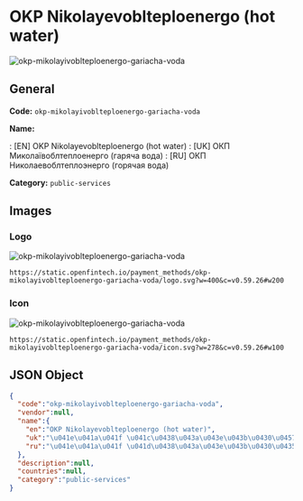 
# OKP Nikolayevoblteploenergo (hot water) 
![okp-mikolayivoblteploenergo-gariacha-voda](https://static.openfintech.io/payment_methods/okp-mikolayivoblteploenergo-gariacha-voda/logo.svg?w=400&c=v0.59.26#w200)  

## General 
**Code:** `okp-mikolayivoblteploenergo-gariacha-voda` 
 
**Name:** 
 
:	[EN] OKP Nikolayevoblteploenergo (hot water) 
:	[UK] ОКП Миколаївоблтеплоенерго (гаряча вода) 
:	[RU] ОКП Николаевоблтеплоэнерго (горячая вода) 
 
**Category:** `public-services` 
 

## Images 

### Logo 
![okp-mikolayivoblteploenergo-gariacha-voda](https://static.openfintech.io/payment_methods/okp-mikolayivoblteploenergo-gariacha-voda/logo.svg?w=400&c=v0.59.26#w200)  

```
https://static.openfintech.io/payment_methods/okp-mikolayivoblteploenergo-gariacha-voda/logo.svg?w=400&c=v0.59.26#w200
```  

### Icon 
![okp-mikolayivoblteploenergo-gariacha-voda](https://static.openfintech.io/payment_methods/okp-mikolayivoblteploenergo-gariacha-voda/icon.svg?w=278&c=v0.59.26#w100)  

```
https://static.openfintech.io/payment_methods/okp-mikolayivoblteploenergo-gariacha-voda/icon.svg?w=278&c=v0.59.26#w100
```  

## JSON Object 

```json
{
  "code":"okp-mikolayivoblteploenergo-gariacha-voda",
  "vendor":null,
  "name":{
    "en":"OKP Nikolayevoblteploenergo (hot water)",
    "uk":"\u041e\u041a\u041f \u041c\u0438\u043a\u043e\u043b\u0430\u0457\u0432\u043e\u0431\u043b\u0442\u0435\u043f\u043b\u043e\u0435\u043d\u0435\u0440\u0433\u043e (\u0433\u0430\u0440\u044f\u0447\u0430 \u0432\u043e\u0434\u0430)",
    "ru":"\u041e\u041a\u041f \u041d\u0438\u043a\u043e\u043b\u0430\u0435\u0432\u043e\u0431\u043b\u0442\u0435\u043f\u043b\u043e\u044d\u043d\u0435\u0440\u0433\u043e (\u0433\u043e\u0440\u044f\u0447\u0430\u044f \u0432\u043e\u0434\u0430)"
  },
  "description":null,
  "countries":null,
  "category":"public-services"
}
```  
